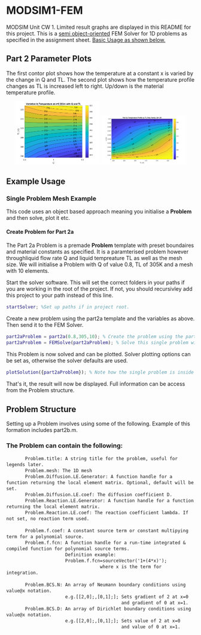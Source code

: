 # MODSIM1-FEM
MODSIM Unit CW 1. Limited result graphs are displayed in this README for this project. This is a [semi object-oriented](https://github.com/jubjamie/MODSIM1-FEM#problem-structure) FEM Solver for 1D problems as specified in the assignment sheet. [Basic Usage as shown below.](https://github.com/jubjamie/MODSIM1-FEM#example-usage)

## Part 2 Parameter Plots
The first contor plot shows how the temperature at a constant x is varied by the change in Q and TL. The second plot shows how the temperature profile changes as TL is increased left to right. Up/down is the material temperature profile. 
<p align="center">
<img src="status/part2a_contor.png?raw=true" width="45%" />
<img src="status/part2a_profile.png?raw=true" width="45%"/>
</p>

## Example Usage

### Single Problem Mesh Example
This code uses an object based approach meaning you initialise a **Problem** and then solve, plot it etc.

#### Create Problem for Part 2a
The Part 2a Problem is a premade **Problem** template with preset boundaires and material constants as specified. It is a paramterised problem however throughliquid flow rate Q and liquid tempreature TL as well as the mesh size. We will initialise a Problem with Q of value 0.8, TL of 305K and a mesh with 10 elements.

Start the solver software. This will set the correct folders in your paths if you are working in the root of the project. If not, you should recursivley add this project to your path instead of this line.
```Matlab
startSolver; %Set up paths if in project root.
```

Create a new problem using the part2a template and the variables as above. Then send it to the FEM Solver.
```Matlab
part2aProblem = part2a(0.8,305,10); % Create the problem using the part2a template.
part2aProblem = FEMSolve(part2aProblem); % Solve this single problem with the solver.
```
This Problem is now solved and can be plotted. Solver plotting options can be set as, otherwise the solver defaults are used.  
```Matlab
plotSolution({part2aProblem}); % Note how the single problem is inside a singluar cell. This is important.
```

That's it, the result will now be displayed. Full information can be access from the Problem structure.

## Problem Structure
Setting up a Problem involves using some of the following. Example of this formation includes part2b.m.


### The Problem can contain the following:

           Problem.title: A string title for the problem, useful for legends later.
           Problem.mesh: The 1D mesh
           Problem.Diffusion.LE.Generator: A function handle for a function returning the local element matrix. Optional, default will be set.
           Problem.Diffusion.LE.coef: The diffusion coefficient D.
           Problem.Reaction.LE.Generator: A function handle for a function returning the local element matrix.
           Problem.Reaction.LE.coef: The reaction coefficient lambda. If not set, no reaction term used.
           
           Problem.f.coef: A constant source term or constant multipying term for a polynomial source.
           Problem.f.fcn: A function handle for a run-time integrated & compiled function for polynomial source terms.
                          Definition example:
                          Problem.f.fcn=sourceVector('1+(4*x)');
                                       where x is the term for integration.

           Problem.BCS.N: An array of Neumann boundary conditions using value@x notation.
                          e.g.[[2,0];,[0,1];]; Sets gradient of 2 at x=0
                                               and gradient of 0 at x=1.
           Problem.BCS.D: An array of Dirichlet boundary conditions using value@x notation.
                          e.g.[[2,0];,[0,1];]; Sets value of 2 at x=0
                                               and value of 0 at x=1.
